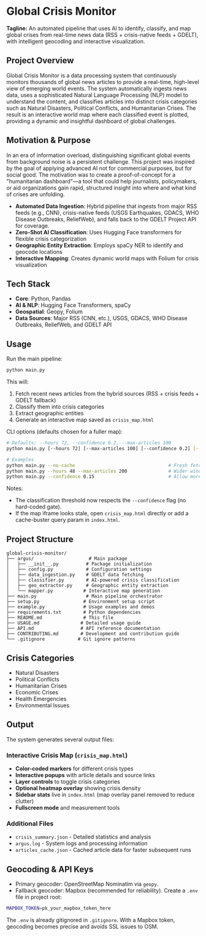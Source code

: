 # Global Crisis Monitor

**Tagline:** An automated pipeline that uses AI to identify, classify, and map global crises from real-time news data (RSS + crisis-native feeds + GDELT), with intelligent geocoding and interactive visualization.

## Project Overview

Global Crisis Monitor is a data processing system that continuously monitors thousands of global news articles to provide a real-time, high-level view of emerging world events. The system automatically ingests news data, uses a sophisticated Natural Language Processing (NLP) model to understand the content, and classifies articles into distinct crisis categories such as Natural Disasters, Political Conflicts, and Humanitarian Crises. The result is an interactive world map where each classified event is plotted, providing a dynamic and insightful dashboard of global challenges.

## Motivation & Purpose

In an era of information overload, distinguishing significant global events from background noise is a persistent challenge. This project was inspired by the goal of applying advanced AI not for commercial purposes, but for social good. The motivation was to create a proof-of-concept for a "humanitarian dashboard"—a tool that could help journalists, policymakers, or aid organizations gain rapid, structured insight into where and what kind of crises are unfolding.

- **Automated Data Ingestion**: Hybrid pipeline that ingests from major RSS feeds (e.g., CNN), crisis-native feeds (USGS Earthquakes, GDACS, WHO Disease Outbreaks, ReliefWeb), and falls back to the GDELT Project API for coverage.
- **Zero-Shot AI Classification**: Uses Hugging Face transformers for flexible crisis categorization
- **Geographic Entity Extraction**: Employs spaCy NER to identify and geocode locations
- **Interactive Mapping**: Creates dynamic world maps with Folium for crisis visualization

## Tech Stack

- **Core**: Python, Pandas
- **AI & NLP**: Hugging Face Transformers, spaCy
- **Geospatial**: Geopy, Folium
- **Data Sources**: Major RSS (CNN, etc.), USGS, GDACS, WHO Disease Outbreaks, ReliefWeb, and GDELT API

## Usage

Run the main pipeline:
```bash
python main.py
```

This will:
1. Fetch recent news articles from the hybrid sources (RSS + crisis feeds + GDELT fallback)
2. Classify them into crisis categories
3. Extract geographic entities
4. Generate an interactive map saved as `crisis_map.html`

CLI options (defaults chosen for a fuller map):

```bash
# Defaults: --hours 72, --confidence 0.2, --max-articles 100
python main.py [--hours 72] [--max-articles 100] [--confidence 0.2] [--no-cache] [--output crisis_map.html]

# Examples
python main.py --no-cache                                  # Fresh fetch using defaults
python main.py --hours 48 --max-articles 200               # Wider window and more items
python main.py --confidence 0.15                           # Allow more lower-confidence items
```

Notes:
- The classification threshold now respects the `--confidence` flag (no hard-coded gate).
- If the map iframe looks stale, open `crisis_map.html` directly or add a cache-buster query param in `index.html`.

## Project Structure

```
global-crisis-monitor/
├── argus/                    # Main package
│   ├── __init__.py          # Package initialization
│   ├── config.py            # Configuration settings
│   ├── data_ingestion.py    # GDELT data fetching
│   ├── classifier.py        # AI-powered crisis classification
│   ├── geo_extractor.py     # Geographic entity extraction
│   └── mapper.py           # Interactive map generation
├── main.py                  # Main pipeline orchestrator
├── setup.py                # Environment setup script
├── example.py              # Usage examples and demos
├── requirements.txt        # Python dependencies
├── README.md               # This file
├── USAGE.md               # Detailed usage guide
├── API.md                 # API reference documentation
├── CONTRIBUTING.md        # Development and contribution guide
└── .gitignore            # Git ignore patterns
```

## Crisis Categories

- Natural Disasters
- Political Conflicts
- Humanitarian Crises
- Economic Crises
- Health Emergencies
- Environmental Issues

## Output

The system generates several output files:

### Interactive Crisis Map (`crisis_map.html`)
- **Color-coded markers** for different crisis types
- **Interactive popups** with article details and source links  
- **Layer controls** to toggle crisis categories
- **Optional heatmap overlay** showing crisis density
- **Sidebar stats** live in `index.html` (map overlay panel removed to reduce clutter)
- **Fullscreen mode** and measurement tools

### Additional Files
- `crisis_summary.json` - Detailed statistics and analysis
- `argus.log` - System logs and processing information
- `articles_cache.json` - Cached article data for faster subsequent runs

## Geocoding & API Keys

- Primary geocoder: OpenStreetMap Nominatim via `geopy`.
- Fallback geocoder: Mapbox (recommended for reliability). Create a `.env` file in project root:

```bash
MAPBOX_TOKEN=pk_your_mapbox_token_here
```

The `.env` is already gitignored in `.gitignore`. With a Mapbox token, geocoding becomes precise and avoids SSL issues to OSM.

